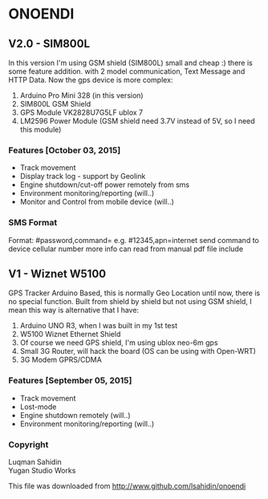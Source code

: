 # ONOENDI 
## V2.0 - SIM800L
In this version I'm using GSM shield (SIM800L) small and cheap :) there is some feature addition.
with 2 model communication, Text Message and HTTP Data. Now the gps device is more complex:<br>
1. Arduino Pro Mini 328 (in this version)<br>
2. SIM800L GSM Shield<br>
3. GPS Module VK2828U7G5LF ublox 7<br>
4. LM2596 Power Module (GSM shield need 3.7V instead of 5V, so I need this module)

### Features [October 03, 2015]
- Track movement
- Display track log - support by Geolink
- Engine shutdown/cut-off power remotely from sms
- Environment monitoring/reporting (will..)
- Monitor and Control from mobile device (will..)

### SMS Format
Format: #password,command=<value>
e.g. #12345,apn=internet
send command to device cellular number
more info can read from manual pdf file include


## V1 - Wiznet W5100
GPS Tracker Arduino Based, this is normally Geo Location until now, there is no special function. 
Built from shield by shield but not using GSM shield, I mean this way is alternative that I have:<br>
1. Arduino UNO R3, when I was built in my 1st test<br>
2. W5100 Wiznet Ethernet Shield<br>
3. Of course we need GPS shield, I'm using ublox neo-6m gps<br>
4. Small 3G Router, will hack the board (OS can be using with Open-WRT)<br>
5. 3G Modem GPRS/CDMA

### Features [September 05, 2015]
- Track movement
- Lost-mode
- Engine shutdown remotely (will..)
- Environment monitoring/reporting (will..)


### Copyright
Luqman Sahidin<br>
Yugan Studio Works

This file was downloaded from http://www.github.com/lsahidin/onoendi
